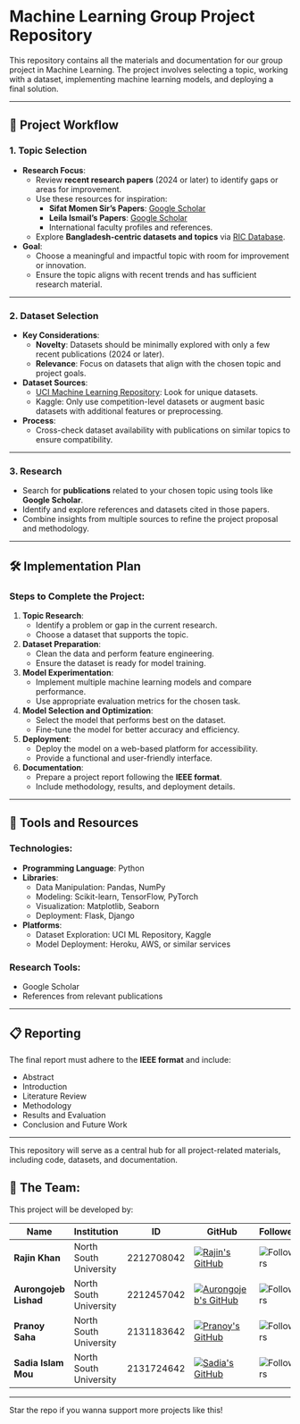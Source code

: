 # Machine Learning Group Project Repository

This repository contains all the materials and documentation for our group project in Machine Learning. The project involves selecting a topic, working with a dataset, implementing machine learning models, and deploying a final solution.

---

## 📌 Project Workflow

### **1. Topic Selection**
- **Research Focus**:
  - Review **recent research papers** (2024 or later) to identify gaps or areas for improvement.
  - Use these resources for inspiration:
    - **Sifat Momen Sir’s Papers**: [Google Scholar](https://scholar.google.com/citations?user=sGVZEaAAAAAJ&hl=en)
    - **Leila Ismail’s Papers**: [Google Scholar](https://scholar.google.ae/citations?user=TY-2fcUAAAAJ&hl=en)
    - International faculty profiles and references.
  - Explore **Bangladesh-centric datasets and topics** via [RIC Database](https://ric.gov.bd).
- **Goal**:
  - Choose a meaningful and impactful topic with room for improvement or innovation.
  - Ensure the topic aligns with recent trends and has sufficient research material.

---

### **2. Dataset Selection**
- **Key Considerations**:
  - **Novelty**: Datasets should be minimally explored with only a few recent publications (2024 or later).
  - **Relevance**: Focus on datasets that align with the chosen topic and project goals.
- **Dataset Sources**:
  - [UCI Machine Learning Repository](https://archive.ics.uci.edu/): Look for unique datasets.
  - Kaggle: Only use competition-level datasets or augment basic datasets with additional features or preprocessing.
- **Process**:
  - Cross-check dataset availability with publications on similar topics to ensure compatibility.

---

### **3. Research**
- Search for **publications** related to your chosen topic using tools like **Google Scholar**.
- Identify and explore references and datasets cited in those papers.
- Combine insights from multiple sources to refine the project proposal and methodology.

---

## 🛠️ Implementation Plan

### **Steps to Complete the Project**:
1. **Topic Research**:
   - Identify a problem or gap in the current research.
   - Choose a dataset that supports the topic.
2. **Dataset Preparation**:
   - Clean the data and perform feature engineering.
   - Ensure the dataset is ready for model training.
3. **Model Experimentation**:
   - Implement multiple machine learning models and compare performance.
   - Use appropriate evaluation metrics for the chosen task.
4. **Model Selection and Optimization**:
   - Select the model that performs best on the dataset.
   - Fine-tune the model for better accuracy and efficiency.
5. **Deployment**:
   - Deploy the model on a web-based platform for accessibility.
   - Provide a functional and user-friendly interface.
6. **Documentation**:
   - Prepare a project report following the **IEEE format**.
   - Include methodology, results, and deployment details.

---

## 🔧 Tools and Resources

### **Technologies**:
- **Programming Language**: Python
- **Libraries**:
  - Data Manipulation: Pandas, NumPy
  - Modeling: Scikit-learn, TensorFlow, PyTorch
  - Visualization: Matplotlib, Seaborn
  - Deployment: Flask, Django
- **Platforms**:
  - Dataset Exploration: UCI ML Repository, Kaggle
  - Model Deployment: Heroku, AWS, or similar services

### **Research Tools**:
- Google Scholar
- References from relevant publications

---

## 📋 Reporting
The final report must adhere to the **IEEE format** and include:
- Abstract
- Introduction
- Literature Review
- Methodology
- Results and Evaluation
- Conclusion and Future Work

---

This repository will serve as a central hub for all project-related materials, including code, datasets, and documentation.

## **👥 The Team:**
This project will be developed by:

| Name                      | Institution             | ID | GitHub | Followers |
|---------------------------|-------------------------|--  |--------|------|
| **Rajin Khan**            | North South University | 2212708042 | [![Rajin's GitHub](https://img.shields.io/badge/-rajin--khan-181717?style=for-the-badge&logo=github&logoColor=white)](https://github.com/rajin-khan) | ![Followers](https://img.shields.io/github/followers/rajin-khan?label=Follow&style=social) |
| **Aurongojeb Lishad**    | North South University | 2212457042 | [![Aurongojeb's GitHub](https://img.shields.io/badge/-Lishad--02-181717?style=for-the-badge&logo=github&logoColor=white)](https://github.com/Lishad-02) | ![Followers](https://img.shields.io/github/followers/Kabbya04?label=Follow&style=social) |
| **Pranoy Saha**    | North South University | 2131183642 | [![Pranoy's GitHub](https://img.shields.io/badge/-Pranoy28-181717?style=for-the-badge&logo=github&logoColor=white)](https://github.com/Pranoy28) | ![Followers](https://img.shields.io/github/followers/Pranoy28?label=Follow&style=social) |
| **Sadia Islam Mou**    | North South University | 2131724642 | [![Sadia's GitHub](https://img.shields.io/badge/-Sadiaa55-181717?style=for-the-badge&logo=github&logoColor=white)](https://github.com/Sadiaa55) | ![Followers](https://img.shields.io/github/followers/Sadiaa55?label=Follow&style=social) |

---

Star the repo if you wanna support more projects like this!